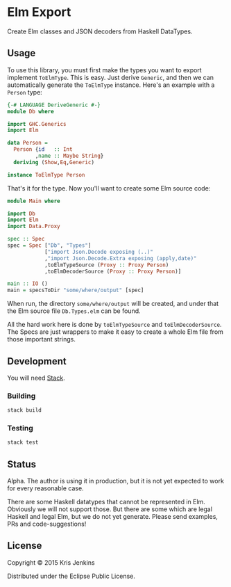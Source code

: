 # Elm Export

Create Elm classes and JSON decoders from Haskell DataTypes.

## Usage

To use this library, you must first make the types you want to export implement `ToElmType`. This is easy. Just derive `Generic`, and then we can automatically generate the `ToElmType` instance. Here's an example with a `Person` type:

```haskell
{-# LANGUAGE DeriveGeneric #-}
module Db where

import GHC.Generics
import Elm

data Person =
  Person {id   :: Int
         ,name :: Maybe String}
  deriving (Show,Eq,Generic)

instance ToElmType Person
```

That's it for the type. Now you'll want to create some Elm source code:


```haskell
module Main where

import Db
import Elm
import Data.Proxy

spec :: Spec
spec = Spec ["Db", "Types"]
            ["import Json.Decode exposing (..)"
            ,"import Json.Decode.Extra exposing (apply,date)"
            ,toElmTypeSource (Proxy :: Proxy Person)
            ,toElmDecoderSource (Proxy :: Proxy Person)]

main :: IO ()
main = specsToDir "some/where/output" [spec]
```

When run, the directory `some/where/output` will be created, and under
that the Elm source file `Db.Types.elm` can be found.

All the hard work here is done by `toElmTypeSource` and
`toElmDecoderSource`. The Specs are just wrappers to make it easy to
create a whole Elm file from those important strings.

## Development

You will need [Stack](https://github.com/commercialhaskell/stack).

### Building

```sh
stack build
```

### Testing

```sh
stack test
```

## Status

Alpha. The author is using it in production, but it is not yet
expected to work for every reasonable case.

There are some Haskell datatypes that cannot be represented in
Elm. Obviously we will not support those. But there are some which are
legal Haskell and legal Elm, but we do not yet generate. Please send
examples, PRs and code-suggestions!

## License

Copyright © 2015 Kris Jenkins

Distributed under the Eclipse Public License.
